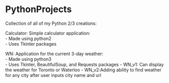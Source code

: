# PythonProjects

Collection of all of my Python 2/3 creations:

Calculator: Simple calculator application:  
      - Made using python2  
      - Uses Tkinter packages

WN: Application for the current 3-day weather:  
      - Made using python3  
      - Uses Tkinter, BeautifulSoup, and Requests packages
      - WN_v1: Can display the weather for Toronto or Waterloo
      - WN_v2:Adding ability to find weather for any city after user inputs city
        name and url 
